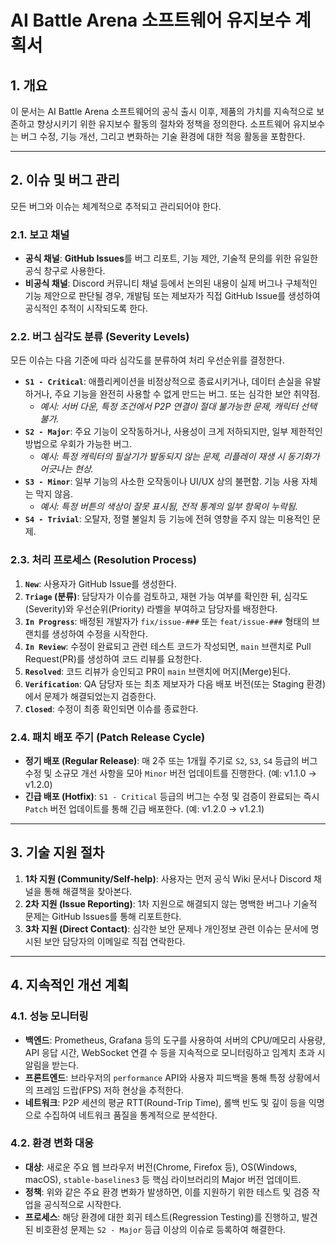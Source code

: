 # AI Battle Arena 소프트웨어 유지보수 계획서

## 1. 개요

이 문서는 AI Battle Arena 소프트웨어의 공식 출시 이후, 제품의 가치를 지속적으로 보존하고 향상시키기 위한 유지보수 활동의 절차와 정책을 정의한다. 소프트웨어 유지보수는 버그 수정, 기능 개선, 그리고 변화하는 기술 환경에 대한 적응 활동을 포함한다.

---

## 2. 이슈 및 버그 관리

모든 버그와 이슈는 체계적으로 추적되고 관리되어야 한다.

### 2.1. 보고 채널
-   **공식 채널**: **GitHub Issues**를 버그 리포트, 기능 제안, 기술적 문의를 위한 유일한 공식 창구로 사용한다.
-   **비공식 채널**: Discord 커뮤니티 채널 등에서 논의된 내용이 실제 버그나 구체적인 기능 제안으로 판단될 경우, 개발팀 또는 제보자가 직접 GitHub Issue를 생성하여 공식적인 추적이 시작되도록 한다.

### 2.2. 버그 심각도 분류 (Severity Levels)
모든 이슈는 다음 기준에 따라 심각도를 분류하여 처리 우선순위를 결정한다.

-   **`S1 - Critical`**: 애플리케이션을 비정상적으로 종료시키거나, 데이터 손실을 유발하거나, 주요 기능을 완전히 사용할 수 없게 만드는 버그. 또는 심각한 보안 취약점.
    -   *예시: 서버 다운, 특정 조건에서 P2P 연결이 절대 불가능한 문제, 캐릭터 선택 불가.*
-   **`S2 - Major`**: 주요 기능이 오작동하거나, 사용성이 크게 저하되지만, 일부 제한적인 방법으로 우회가 가능한 버그.
    -   *예시: 특정 캐릭터의 필살기가 발동되지 않는 문제, 리플레이 재생 시 동기화가 어긋나는 현상.*
-   **`S3 - Minor`**: 일부 기능의 사소한 오작동이나 UI/UX 상의 불편함. 기능 사용 자체는 막지 않음.
    -   *예시: 특정 버튼의 색상이 잘못 표시됨, 전적 통계의 일부 항목이 누락됨.*
-   **`S4 - Trivial`**: 오탈자, 정렬 불일치 등 기능에 전혀 영향을 주지 않는 미용적인 문제.

### 2.3. 처리 프로세스 (Resolution Process)

1.  **`New`**: 사용자가 GitHub Issue를 생성한다.
2.  **`Triage` (분류)**: 담당자가 이슈를 검토하고, 재현 가능 여부를 확인한 뒤, 심각도(Severity)와 우선순위(Priority) 라벨을 부여하고 담당자를 배정한다.
3.  **`In Progress`**: 배정된 개발자가 `fix/issue-###` 또는 `feat/issue-###` 형태의 브랜치를 생성하여 수정을 시작한다.
4.  **`In Review`**: 수정이 완료되고 관련 테스트 코드가 작성되면, `main` 브랜치로 Pull Request(PR)를 생성하여 코드 리뷰를 요청한다.
5.  **`Resolved`**: 코드 리뷰가 승인되고 PR이 `main` 브랜치에 머지(Merge)된다.
6.  **`Verification`**: QA 담당자 또는 최초 제보자가 다음 배포 버전(또는 Staging 환경)에서 문제가 해결되었는지 검증한다.
7.  **`Closed`**: 수정이 최종 확인되면 이슈를 종료한다.

### 2.4. 패치 배포 주기 (Patch Release Cycle)

-   **정기 배포 (Regular Release)**: 매 2주 또는 1개월 주기로 `S2`, `S3`, `S4` 등급의 버그 수정 및 소규모 개선 사항을 모아 `Minor` 버전 업데이트를 진행한다. (예: v1.1.0 -> v1.2.0)
-   **긴급 배포 (Hotfix)**: `S1 - Critical` 등급의 버그는 수정 및 검증이 완료되는 즉시 `Patch` 버전 업데이트를 통해 긴급 배포한다. (예: v1.2.0 -> v1.2.1)

---

## 3. 기술 지원 절차

1.  **1차 지원 (Community/Self-help)**: 사용자는 먼저 공식 Wiki 문서나 Discord 채널을 통해 해결책을 찾아본다.
2.  **2차 지원 (Issue Reporting)**: 1차 지원으로 해결되지 않는 명백한 버그나 기술적 문제는 GitHub Issues를 통해 리포트한다.
3.  **3차 지원 (Direct Contact)**: 심각한 보안 문제나 개인정보 관련 이슈는 문서에 명시된 보안 담당자의 이메일로 직접 연락한다.

---

## 4. 지속적인 개선 계획

### 4.1. 성능 모니터링
-   **백엔드**: Prometheus, Grafana 등의 도구를 사용하여 서버의 CPU/메모리 사용량, API 응답 시간, WebSocket 연결 수 등을 지속적으로 모니터링하고 임계치 초과 시 알림을 받는다.
-   **프론트엔드**: 브라우저의 `performance` API와 사용자 피드백을 통해 특정 상황에서의 프레임 드랍(FPS) 저하 현상을 추적한다.
-   **네트워크**: P2P 세션의 평균 RTT(Round-Trip Time), 롤백 빈도 및 깊이 등을 익명으로 수집하여 네트워크 품질을 통계적으로 분석한다.

### 4.2. 환경 변화 대응
-   **대상**: 새로운 주요 웹 브라우저 버전(Chrome, Firefox 등), OS(Windows, macOS), `stable-baselines3` 등 핵심 라이브러리의 Major 버전 업데이트.
-   **정책**: 위와 같은 주요 환경 변화가 발생하면, 이를 지원하기 위한 테스트 및 검증 작업을 공식적으로 시작한다.
-   **프로세스**: 해당 환경에 대한 회귀 테스트(Regression Testing)를 진행하고, 발견된 비호환성 문제는 `S2 - Major` 등급 이상의 이슈로 등록하여 해결한다.
